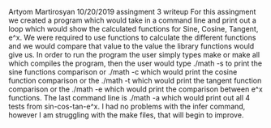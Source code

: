 Artyom Martirosyan
10/20/2019
assingment 3 writeup
	For this assingment we created a program which would take in a command 
line and print out a loop which would show the calculated functions for 
Sine, Cosine, Tangent, e^x. We were required to use functions to calculate the
different functions and we would compare that value to the value the library
functions would give us. In order to run the program the user simply types 
make or make all which compiles the program, then the user would type 
./math -s to print the sine functions comparison or ./math -c which would
print the cosine function comparison or the ./math -t which would print 
the tangent function comparison or the ./math -e which would print the 
comparison between e^x functions. The last command line is ./math -a which
would print out all 4 tests from sin-cos-tan-e^x. I had no problems with the
infer command, however I am struggling with the make files, that will begin to
improve.
